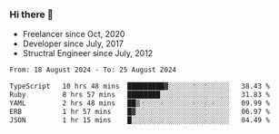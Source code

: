 ### Hi there 👋

- Freelancer since Oct, 2020
- Developer since July, 2017
- Structral Engineer since July, 2012

<!--START_SECTION:waka-->

```txt
From: 18 August 2024 - To: 25 August 2024

TypeScript   10 hrs 48 mins  █████████▓░░░░░░░░░░░░░░░   38.43 %
Ruby         8 hrs 57 mins   ████████░░░░░░░░░░░░░░░░░   31.83 %
YAML         2 hrs 48 mins   ██▒░░░░░░░░░░░░░░░░░░░░░░   09.99 %
ERB          1 hr 57 mins    █▓░░░░░░░░░░░░░░░░░░░░░░░   06.97 %
JSON         1 hr 15 mins    █░░░░░░░░░░░░░░░░░░░░░░░░   04.49 %
```

<!--END_SECTION:waka-->
